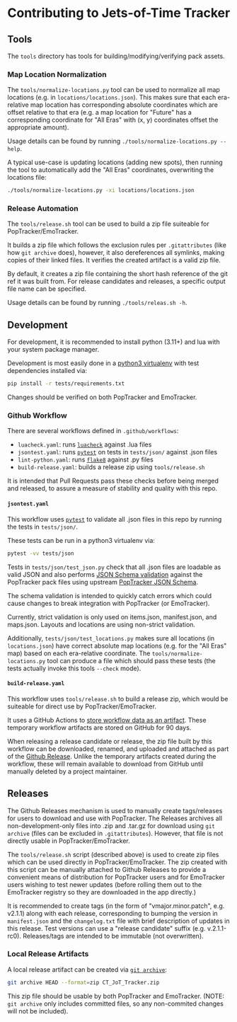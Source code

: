 # Contributing to Jets-of-Time Tracker

## Tools

The `tools` directory has tools for building/modifying/verifying pack assets.

### Map Location Normalization

The `tools/normalize-locations.py` tool can be used to normalize all map locations (e.g. in
`locations/locations.json`). This makes sure that each era-relative map location has
corresponding absolute coordinates which are offset relative to that era (e.g. a map
location for "Future" has a corresponding coordinate for "All Eras" with (x, y)
coordinates offset the appropriate amount).

Usage details can be found by running `./tools/normalize-locations.py --help`.

A typical use-case is updating locations (adding new spots), then running the tool to
automatically add the "All Eras" coordinates, overwriting the locations file:

```bash
./tools/normalize-locations.py -xi locations/locations.json
```

### Release Automation

The `tools/release.sh` tool can be used to build a zip file suiteable for PopTracker/EmoTracker.

It builds a zip file which follows the exclusion rules per `.gitattributes` (like how
`git archive` does), however, it also dereferences all symlinks, making copies of their linked
files. It verifies the created artifact is a valid zip file.

By default, it creates a zip file containing the short hash reference of the git ref it was
built from. For release candidates and releases, a specific output file name can be specified.

Usage details can be found by running `./tools/releas.sh -h`.

## Development

For development, it is recommended to install python (3.11+) and lua with your system package manager.

Development is most easily done in a [python3 virtualenv](https://docs.python.org/3/library/venv.html)
with test dependencies installed via:

```bash
pip install -r tests/requirements.txt
```

Changes should be verified on both PopTracker and EmoTracker.

### Github Workflow

There are several workflows defined in `.github/workflows`:

* `luacheck.yaml`: runs [`luacheck`](https://luacheck.readthedocs.io/en/stable/) against .lua files
* `jsontest.yaml`: runs [`pytest`](https://pytest.org) on tests in `tests/json/` against .json files
* `lint-python.yaml`: runs [`flake8`](https://flake8.pycqa.org) against .py files
* `build-release.yaml`: builds a release zip using `tools/release.sh`

It is intended that Pull Requests pass these checks before being merged and released, to
assure a measure of stability and quality with this repo.

#### `jsontest.yaml`

This workflow uses [`pytest`](https://pytest.org) to validate all .json files in this repo
by running the tests in `tests/json/`.

These tests can be run in a python3 virtualenv via:

```bash
pytest -vv tests/json
```

Tests in `tests/json/test_json.py` check that all .json files are loadable as valid JSON and also
performs [JSON Schema validation](https://json-schema.org) against the PopTracker
pack files using upstream [PopTracker JSON Schema](https://poptracker.github.io/schema/packs/).

The schema validation is intended to quickly catch errors which could cause changes to break
integration with PopTracker (or EmoTracker).

Currently, strict validation is only used on items.json, manifest.json, and maps.json. Layouts
and locations are using non-strict validation.

Additionally, `tests/json/test_locations.py` makes sure all locations (in `locations.json`)
have correct absolute map locations (e.g. for the "All Eras" map) based on each era-relative
coordinate. The `tools/normalize-locations.py` tool can produce a file which should pass
these tests (the tests actually invoke this tools `--check` mode).

#### `build-release.yaml`

This workflow uses `tools/release.sh` to build a release zip, which would be suiteable
for direct use by PopTracker/EmoTracker.

It uses a GitHub Actions to [store workflow data as an artifact](https://docs.github.com/en/actions/using-workflows/storing-workflow-data-as-artifacts).
These temporary workflow artifacts are stored on GitHub for 90 days.

When releasing a release candidate or release, the zip file built by this workflow
can be downloaded, renamed, and uploaded and attached as part of the
[Github Release](https://docs.github.com/en/actions/using-workflows/storing-workflow-data-as-artifacts). Unlike
the temporary artifacts created during the workflow, these will remain available to download from GitHub until manually
deleted by a project maintainer.

## Releases

The Github Releases mechanism is used to manually create tags/releases for users to download
and use with PopTracker. The Releases archives all non-development-only files into .zip and
.tar.gz for download using `git archive` (files can be excluded in `.gitattributes`).
However, that file is not directly usable in PopTracker/EmoTracker.

The `tools/release.sh` script (described above) is used to create zip files which can be
used directly in PopTracker/EmoTracker. The zip created with this script can be manually
attached to Github Releases to provide a convenient means of distribution for PopTracker
users and for EmoTracker users wishing to test newer updates (before rolling them out
to the EmoTracker registry so they are downloaded in the app directly.)

It is recommended to create tags (in the form of "vmajor.minor.patch", e.g. v2.1.1) along with
each release, corresponding to bumping the version in `manifest.json` and the `changelog.txt`
file with brief description of updates in this release. Test versions can use a "release candidate"
suffix (e.g. v.2.1.1-rc0). Releases/tags are intended to be immutable (not overwritten).

### Local Release Artifacts

A local release artifact can be created via [`git archive`](https://git-scm.com/docs/git-archive):

```bash
git archive HEAD --format=zip CT_JoT_Tracker.zip
```

This zip file should be usable by both PopTracker and EmoTracker. (NOTE: `git archive` only
includes committed files, so any non-commited changes will not be included).
